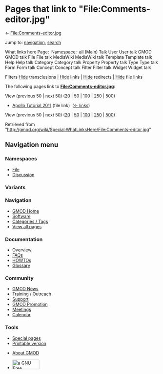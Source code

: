 <div id="mw-page-base" class="noprint">

</div>

<div id="mw-head-base" class="noprint">

</div>

<div id="content" class="mw-body" role="main">

<span id="top"></span>

<div id="mw-js-message" style="display:none;">

</div>



# <span dir="auto">Pages that link to "File:Comments-editor.jpg"</span>

<div id="bodyContent">

<div id="contentSub">

←
[File:Comments-editor.jpg](/wiki/File:Comments-editor.jpg "File:Comments-editor.jpg")

</div>

<div id="jump-to-nav" class="mw-jump">

Jump to: [navigation](#mw-navigation), [search](#p-search)

</div>

<div id="mw-content-text">

What links here Page:  Namespace:  all (Main) Talk User User talk GMOD
GMOD talk File File talk MediaWiki MediaWiki talk Template Template talk
Help Help talk Category Category talk Property Property talk Type Type
talk Form Form talk Concept Concept talk Filter Filter talk Widget
Widget talk

Filters
[Hide](/mediawiki/index.php?title=Special:WhatLinksHere/File:Comments-editor.jpg&hidetrans=1 "Special:WhatLinksHere/File:Comments-editor.jpg")
transclusions \|
[Hide](/mediawiki/index.php?title=Special:WhatLinksHere/File:Comments-editor.jpg&hidelinks=1 "Special:WhatLinksHere/File:Comments-editor.jpg")
links \|
[Hide](/mediawiki/index.php?title=Special:WhatLinksHere/File:Comments-editor.jpg&hideredirs=1 "Special:WhatLinksHere/File:Comments-editor.jpg")
redirects \|
[Hide](/mediawiki/index.php?title=Special:WhatLinksHere/File:Comments-editor.jpg&hideimages=1 "Special:WhatLinksHere/File:Comments-editor.jpg")
file links

The following pages link to
**[File:Comments-editor.jpg](/wiki/File:Comments-editor.jpg "File:Comments-editor.jpg")**:

View (previous 50 \| next 50)
([20](/mediawiki/index.php?title=Special:WhatLinksHere/File:Comments-editor.jpg&limit=20 "Special:WhatLinksHere/File:Comments-editor.jpg")
\|
[50](/mediawiki/index.php?title=Special:WhatLinksHere/File:Comments-editor.jpg&limit=50 "Special:WhatLinksHere/File:Comments-editor.jpg")
\|
[100](/mediawiki/index.php?title=Special:WhatLinksHere/File:Comments-editor.jpg&limit=100 "Special:WhatLinksHere/File:Comments-editor.jpg")
\|
[250](/mediawiki/index.php?title=Special:WhatLinksHere/File:Comments-editor.jpg&limit=250 "Special:WhatLinksHere/File:Comments-editor.jpg")
\|
[500](/mediawiki/index.php?title=Special:WhatLinksHere/File:Comments-editor.jpg&limit=500 "Special:WhatLinksHere/File:Comments-editor.jpg"))

- [Apollo Tutorial
  2011](/wiki/Apollo_Tutorial_2011 "Apollo Tutorial 2011") (file link) ‎
  <span class="mw-whatlinkshere-tools">([←
  links](/mediawiki/index.php?title=Special:WhatLinksHere&target=Apollo+Tutorial+2011 "Special:WhatLinksHere"))</span>

View (previous 50 \| next 50)
([20](/mediawiki/index.php?title=Special:WhatLinksHere/File:Comments-editor.jpg&limit=20 "Special:WhatLinksHere/File:Comments-editor.jpg")
\|
[50](/mediawiki/index.php?title=Special:WhatLinksHere/File:Comments-editor.jpg&limit=50 "Special:WhatLinksHere/File:Comments-editor.jpg")
\|
[100](/mediawiki/index.php?title=Special:WhatLinksHere/File:Comments-editor.jpg&limit=100 "Special:WhatLinksHere/File:Comments-editor.jpg")
\|
[250](/mediawiki/index.php?title=Special:WhatLinksHere/File:Comments-editor.jpg&limit=250 "Special:WhatLinksHere/File:Comments-editor.jpg")
\|
[500](/mediawiki/index.php?title=Special:WhatLinksHere/File:Comments-editor.jpg&limit=500 "Special:WhatLinksHere/File:Comments-editor.jpg"))

</div>

<div class="printfooter">

Retrieved from
"<http://gmod.org/wiki/Special:WhatLinksHere/File:Comments-editor.jpg>"

</div>

<div id="catlinks" class="catlinks catlinks-allhidden">

</div>

<div class="visualClear">

</div>

</div>

</div>

<div id="mw-navigation">

## Navigation menu

<div id="mw-head">



<div id="left-navigation">

<div id="p-namespaces" class="vectorTabs" role="navigation"
aria-labelledby="p-namespaces-label">

### Namespaces

- <span id="ca-nstab-image"><a href="/wiki/File:Comments-editor.jpg" accesskey="c"
  title="View the file page [c]">File</a></span>
- <span id="ca-talk"><a
  href="/mediawiki/index.php?title=File_talk:Comments-editor.jpg&amp;action=edit&amp;redlink=1"
  accesskey="t"
  title="Discussion about the content page [t]">Discussion</a></span>

</div>

<div id="p-variants" class="vectorMenu emptyPortlet" role="navigation"
aria-labelledby="p-variants-label">

### 

### Variants[](#)

<div class="menu">

</div>

</div>

</div>

<div id="right-navigation">





</div>



</div>

</div>

</div>

<div id="mw-panel">

<div id="p-logo" role="banner">

<a href="/wiki/Main_Page"
style="background-image: url(http://gmod.org/images/GMOD-cogs.png);"
title="Visit the main page"></a>

</div>

<div id="p-Navigation" class="portal" role="navigation"
aria-labelledby="p-Navigation-label">

### Navigation

<div class="body">

- <span id="n-GMOD-Home">[GMOD Home](/wiki/Main_Page)</span>
- <span id="n-Software">[Software](/wiki/GMOD_Components)</span>
- <span id="n-Categories-.2F-Tags">[Categories /
  Tags](/wiki/Categories)</span>
- <span id="n-View-all-pages">[View all
  pages](/wiki/Special:AllPages)</span>

</div>

</div>

<div id="p-Documentation" class="portal" role="navigation"
aria-labelledby="p-Documentation-label">

### Documentation

<div class="body">

- <span id="n-Overview">[Overview](/wiki/Overview)</span>
- <span id="n-FAQs">[FAQs](/wiki/Category:FAQ)</span>
- <span id="n-HOWTOs">[HOWTOs](/wiki/Category:HOWTO)</span>
- <span id="n-Glossary">[Glossary](/wiki/Glossary)</span>

</div>

</div>

<div id="p-Community" class="portal" role="navigation"
aria-labelledby="p-Community-label">

### Community

<div class="body">

- <span id="n-GMOD-News">[GMOD News](/wiki/GMOD_News)</span>
- <span id="n-Training-.2F-Outreach">[Training /
  Outreach](/wiki/Training_and_Outreach)</span>
- <span id="n-Support">[Support](/wiki/Support)</span>
- <span id="n-GMOD-Promotion">[GMOD
  Promotion](/wiki/GMOD_Promotion)</span>
- <span id="n-Meetings">[Meetings](/wiki/Meetings)</span>
- <span id="n-Calendar">[Calendar](/wiki/Calendar)</span>

</div>

</div>

<div id="p-tb" class="portal" role="navigation"
aria-labelledby="p-tb-label">

### Tools

<div class="body">

- <span id="t-specialpages"><a href="/wiki/Special:SpecialPages" accesskey="q"
  title="A list of all special pages [q]">Special pages</a></span>
- <span id="t-print"><a
  href="/mediawiki/index.php?title=Special:WhatLinksHere/File:Comments-editor.jpg&amp;printable=yes"
  rel="alternate" accesskey="p"
  title="Printable version of this page [p]">Printable version</a></span>

</div>

</div>

</div>

</div>

<div id="footer" role="contentinfo">

- <span id="footer-places-about">[About
  GMOD](/wiki/GMOD:About "GMOD:About")</span>

<!-- -->

- <span id="footer-copyrightico">[<img src="http://www.gnu.org/graphics/gfdl-logo-small.png" width="88"
  height="31" alt="a GNU Free Documentation License" />](http://www.gnu.org/licenses/fdl-1.3.html)</span>


<div style="clear:both">

</div>

</div>
